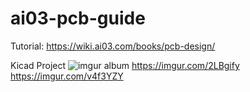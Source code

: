 # ai03-pcb-guide
Tutorial: https://wiki.ai03.com/books/pcb-design/

Kicad Project
![imgur album](https://imgur.com/a/j1pQvf5)
https://imgur.com/2LBgify
https://imgur.com/v4f3YZY
